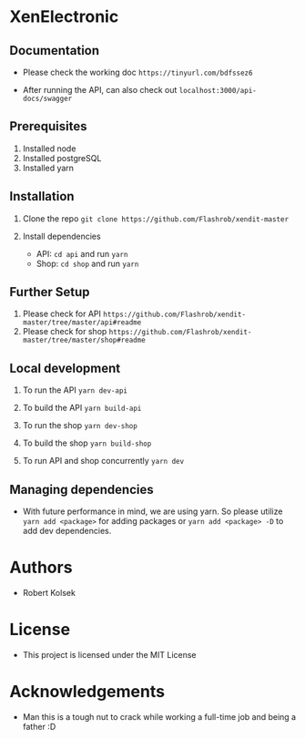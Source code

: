 # XenElectronic

## Documentation

- Please check the working doc
   `https://tinyurl.com/bdfssez6`

- After running the API, can also check out 
   `localhost:3000/api-docs/swagger`

## Prerequisites

1. Installed node
2. Installed postgreSQL
3. Installed yarn

## Installation

1. Clone the repo
   `git clone https://github.com/Flashrob/xendit-master`

2. Install dependencies
   - API: `cd api` and run `yarn`
   - Shop: `cd shop` and run `yarn`

## Further Setup

1. Please check for API `https://github.com/Flashrob/xendit-master/tree/master/api#readme`
2. Please check for shop `https://github.com/Flashrob/xendit-master/tree/master/shop#readme`

## Local development

1. To run the API
   `yarn dev-api`
2. To build the API
   `yarn build-api`

3. To run the shop
   `yarn dev-shop`
4. To build the shop
   `yarn build-shop`

5. To run API and shop concurrently
   `yarn dev`

## Managing dependencies

- With future performance in mind, we are using yarn. So please utilize `yarn add <package>` for adding packages or `yarn add <package> -D` to add dev dependencies.

# Authors

- Robert Kolsek

# License

- This project is licensed under the MIT License

# Acknowledgements

- Man this is a tough nut to crack while working a full-time job and being a father :D
